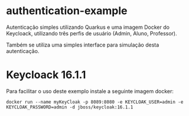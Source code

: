 # authentication-example

Autenticação simples utilizando Quarkus e uma imagem Docker do Keycloack, utilizando três perfis de usuário (Admin, Aluno, Professor).

Também se utiliza uma simples interface para simulação desta autenticação.

# Keycloack 16.1.1

Para facilitar o uso deste exemplo instale a seguinte imagem docker:
```shell script
docker run --name myKeyCloak -p 8089:8080 -e KEYCLOAK_USER=admin -e KEYCLOAK_PASSWORD=admin -d jboss/keycloak:16.1.1
```
